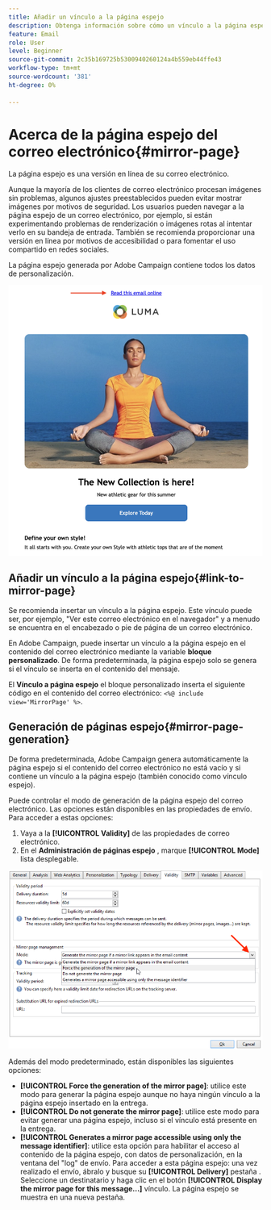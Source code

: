 ```yaml
---
title: Añadir un vínculo a la página espejo
description: Obtenga información sobre cómo un vínculo a la página espejo
feature: Email
role: User
level: Beginner
source-git-commit: 2c35b169725b5300940260124a4b559eb44ffe43
workflow-type: tm+mt
source-wordcount: '381'
ht-degree: 0%

---
```


# Acerca de la página espejo del correo electrónico{#mirror-page}

La página espejo es una versión en línea de su correo electrónico.

Aunque la mayoría de los clientes de correo electrónico procesan imágenes sin problemas, algunos ajustes preestablecidos pueden evitar mostrar imágenes por motivos de seguridad. Los usuarios pueden navegar a la página espejo de un correo electrónico, por ejemplo, si están experimentando problemas de renderización o imágenes rotas al intentar verlo en su bandeja de entrada. También se recomienda proporcionar una versión en línea por motivos de accesibilidad o para fomentar el uso compartido en redes sociales.

La página espejo generada por Adobe Campaign contiene todos los datos de personalización.

![](assets/mirror-page-link.png)


## Añadir un vínculo a la página espejo{#link-to-mirror-page}

Se recomienda insertar un vínculo a la página espejo. Este vínculo puede ser, por ejemplo, &quot;Ver este correo electrónico en el navegador&quot; y a menudo se encuentra en el encabezado o pie de página de un correo electrónico.

En Adobe Campaign, puede insertar un vínculo a la página espejo en el contenido del correo electrónico mediante la variable **bloque personalizado**. De forma predeterminada, la página espejo solo se genera si el vínculo se inserta en el contenido del mensaje.

El **Vínculo a página espejo** el bloque personalizado inserta el siguiente código en el contenido del correo electrónico: `<%@ include view='MirrorPage' %>`.

<!--For more on personalization blocks insertion, refer to [Personalization blocks](personalization-blocks.md).-->

## Generación de páginas espejo{#mirror-page-generation}

De forma predeterminada, Adobe Campaign genera automáticamente la página espejo si el contenido del correo electrónico no está vacío y si contiene un vínculo a la página espejo (también conocido como vínculo espejo).

Puede controlar el modo de generación de la página espejo del correo electrónico. Las opciones están disponibles en las propiedades de envío. Para acceder a estas opciones:

1. Vaya a la **[!UICONTROL Validity]** de las propiedades de correo electrónico.
1. En el **Administración de páginas espejo** , marque **[!UICONTROL Mode]** lista desplegable.

![](assets/mirror-page-generation.png)

Además del modo predeterminado, están disponibles las siguientes opciones:

* **[!UICONTROL Force the generation of the mirror page]**: utilice este modo para generar la página espejo aunque no haya ningún vínculo a la página espejo insertado en la entrega.
* **[!UICONTROL Do not generate the mirror page]**: utilice este modo para evitar generar una página espejo, incluso si el vínculo está presente en la entrega.
* **[!UICONTROL Generates a mirror page accessible using only the message identifier]**: utilice esta opción para habilitar el acceso al contenido de la página espejo, con datos de personalización, en la ventana del &quot;log&quot; de envío. Para acceder a esta página espejo: una vez realizado el envío, ábralo y busque su **[!UICONTROL Delivery]** pestaña . Seleccione un destinatario y haga clic en el botón **[!UICONTROL Display the mirror page for this message...]** vínculo. La página espejo se muestra en una nueva pestaña.


